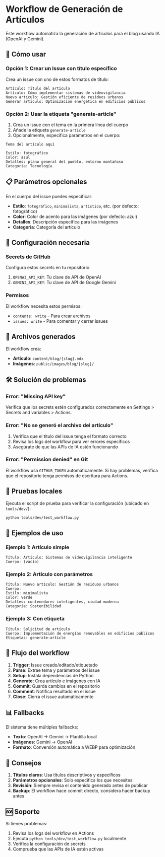 <!--
Resumen generado automáticamente.

WORKFLOW_README.md

2025-09-13T06:20:07.358Z

——————————————————————————————
Archivo .md: WORKFLOW_README.md
Tamaño: 3939 caracteres, 146 líneas
Resumen básico generado automáticamente sin análisis de IA.
Contenido detectado basado en extensión y estructura básica.
-->
# Workflow de Generación de Artículos

Este workflow automatiza la generación de artículos para el blog usando IA (OpenAI y Gemini).

## 🚀 Cómo usar

### Opción 1: Crear un Issue con título específico

Crea un issue con uno de estos formatos de título:

```text
Artículo: Título del artículo
Artículo: Cómo implementar sistemas de videovigilancia
Nuevo artículo: Gestión eficiente de residuos urbanos
Generar artículo: Optimización energética en edificios públicos
```

### Opción 2: Usar la etiqueta "generate-article"

1. Crea un issue con el tema en la primera línea del cuerpo
2. Añade la etiqueta `generate-article`
3. Opcionalmente, especifica parámetros en el cuerpo:

```text
Tema del artículo aquí

Estilo: fotográfico
Color: azul
Detalles: plano general del pueblo, entorno montañoso
Categoria: Tecnología
```

## 📋 Parámetros opcionales

En el cuerpo del issue puedes especificar:

- **Estilo**: `fotográfico`, `minimalista`, `artístico`, etc. (por defecto: fotográfico)
- **Color**: Color de acento para las imágenes (por defecto: azul)
- **Detalles**: Descripción específica para las imágenes
- **Categoria**: Categoría del artículo

## 🔧 Configuración necesaria

### Secrets de GitHub

Configura estos secrets en tu repositorio:

1. `OPENAI_API_KEY`: Tu clave de API de OpenAI
2. `GEMINI_API_KEY`: Tu clave de API de Google Gemini

### Permisos

El workflow necesita estos permisos:
- `contents: write` - Para crear archivos
- `issues: write` - Para comentar y cerrar issues

## 📁 Archivos generados

El workflow crea:

- **Artículo**: `content/blog/{slug}.mdx`
- **Imágenes**: `public/images/blog/{slug}/`

## 🛠️ Solución de problemas

### Error: "Missing API key"

Verifica que los secrets estén configurados correctamente en Settings > Secrets and variables > Actions.

### Error: "No se generó el archivo del artículo"

1. Verifica que el título del issue tenga el formato correcto
2. Revisa los logs del workflow para ver errores específicos
3. Asegúrate de que las APIs de IA estén funcionando

### Error: "Permission denied" en Git

El workflow usa `GITHUB_TOKEN` automáticamente. Si hay problemas, verifica que el repositorio tenga permisos de escritura para Actions.

## 🧪 Pruebas locales

Ejecuta el script de prueba para verificar la configuración (ubicado en `tools/dev/`):

```bash
python tools/dev/test_workflow.py
```

## 📝 Ejemplos de uso

### Ejemplo 1: Artículo simple

```text
Título: Artículo: Sistemas de videovigilancia inteligente
Cuerpo: (vacío)
```

### Ejemplo 2: Artículo con parámetros

```text
Título: Nuevo artículo: Gestión de residuos urbanos
Cuerpo: 
Estilo: minimalista
Color: verde
Detalles: contenedores inteligentes, ciudad moderna
Categoria: Sostenibilidad
```

### Ejemplo 3: Con etiqueta

```text
Título: Solicitud de artículo
Cuerpo: Implementación de energías renovables en edificios públicos
Etiquetas: generate-article
```

## 🔄 Flujo del workflow

1. **Trigger**: Issue creado/editado/etiquetado
2. **Parse**: Extrae tema y parámetros del issue
3. **Setup**: Instala dependencias de Python
4. **Generate**: Crea artículo e imágenes con IA
5. **Commit**: Guarda cambios en el repositorio
6. **Comment**: Notifica resultado en el issue
7. **Close**: Cierra el issue automáticamente

## 📊 Fallbacks

El sistema tiene múltiples fallbacks:

- **Texto**: OpenAI → Gemini → Plantilla local
- **Imágenes**: Gemini → OpenAI
- **Formato**: Conversión automática a WEBP para optimización

## 🎯 Consejos

1. **Títulos claros**: Usa títulos descriptivos y específicos
2. **Parámetros opcionales**: Solo especifica los que necesites
3. **Revisión**: Siempre revisa el contenido generado antes de publicar
4. **Backup**: El workflow hace commit directo, considera hacer backup antes

## 🆘 Soporte

Si tienes problemas:

1. Revisa los logs del workflow en Actions
2. Ejecuta `python tools/dev/test_workflow.py` localmente
3. Verifica la configuración de secrets
4. Comprueba que las APIs de IA estén activas
